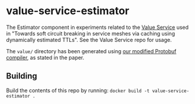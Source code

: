 # value-service-estimator

The Estimator component in experiments related to the [Value Service](https://github.com/llarsson/value-service/) used in "Towards soft circuit breaking in service meshes via caching using dynamically estimated TTLs". See the Value Service repo for usage.

The `value/` directory has been generated using [our modified Protobuf compiler](https://github.com/llarsson/protobuf), as stated in the paper.

## Building

Build the contents of this repo by running: `docker build -t value-service-estimator .`
